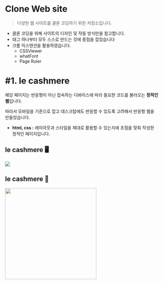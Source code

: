 # Clone Web site

> 다양한 웹 사이트를 클론 코딩하기 위한 저장소입니다.

- 클론 코딩을 위해 사이트의 디자인 및 작동 방식만을 참고합니다.
- 태그 하나부터 모두 스스로 만드는 것에 중점을 잡았습니다
- 크롬 익스텐션을 활용하였습니다.
  - CSSViewer
  - whatFont
  - Page Ruler

# #1. le cashmere

해당 페이지는 반응형이 아닌 접속하는 디바이스에 따라 필요한 코드를 불러오는 **정적인 웹**입니다.

따라서 모바일을 기준으로 잡고 데스크탑에도 반응할 수 있도록 고려해서 반응형 웹을 만들었습니다.

- **html, css :** 레이아웃과 스타일을 제대로 활용할 수 있는지에 초점을 맞춰 작성한 정적인 페이지입니다.

## le cashmere 🖥️
<img src="https://images.velog.io/images/duboo/post/6b1ded44-4620-4f85-9bc5-e9b69e986a2f/cloneCoding-desktop.gif"/>

## le cashmere 📱
<img src="https://user-images.githubusercontent.com/92058864/148735560-fc9e38f8-e4b1-480d-b41c-e194ccc69675.gif" width="300"/>

